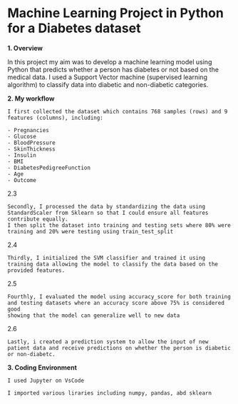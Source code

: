 # Machine Learning Project in Python for a Diabetes dataset
**1. Overview**

In this project my aim was to develop a machine learning model using Python that predicts whether a person has diabetes or not based on the medical data.
I used a Support Vector machine (supervised learning algorithm) to classify data into diabetic and non-diabetic categories.

**2. My workflow**

    I first collected the dataset which contains 768 samples (rows) and 9 features (columns), including:
    
    - Pregnancies
    - Glucose
    - BloodPressure
    - SkinThickness
    - Insulin
    - BMI
    - DiabetesPedigreeFunction
    - Age
    - Outcome

2.3 

    Secondly, I processed the data by standardizing the data using StandardScaler from Sklearn so that I could ensure all features contribute equally.
    I then split the dataset into training and testing sets where 80% were training and 20% were testing using train_test_split

2.4

    Thirdly, I initialized the SVM classifier and trained it using training data allowing the model to classify the data based on the provided features.

2.5

    Fourthly, I evaluated the model using accuracy_score for both training and testing datasets where an accuracy score above 75% is considered good 
    showing that the model can generalize well to new data

2.6

    Lastly, i created a prediction system to allow the input of new patient data and receive predictions on whether the person is diabetic or non-diabetc.

**3. Coding Environment**

    I used Jupyter on VsCode
    
    I imported various liraries including numpy, pandas, abd sklearn


